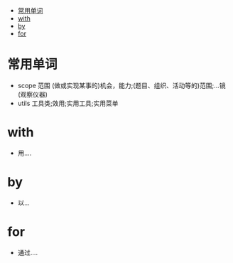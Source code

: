 
<!-- TOC -->

- [常用单词](#常用单词)
- [with](#with)
- [by](#by)
- [for](#for)

<!-- /TOC -->

# 常用单词

* scope 范围 (做或实现某事的)机会，能力;(题目、组织、活动等的)范围;…镜(观察仪器)
* utils 工具类;效用;实用工具;实用菜单

# with

* 用....

# by

* 以...

# for

* 通过....
